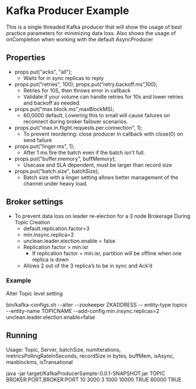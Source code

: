 # Kafka Producer Example
This is a single threaded Kafka producer that will show the usage of best practice parameters for minimizing data loss. Also shows the usage of onCompletion when working with the default AsyncProducer

## Properties
* props.put("acks", "all");
	* Waits for in sync replicas to reply
* props.put("retries", 100); props.put(“retry.backoff.ms”,100);
	* Retries for 10S, then throws error in callback
	* Validate if your volume can handle retries for 10s and lower retries and backoff as needed.
* props.put("max.block.ms",maxBlockMS);
	* 60,0000 default, Lowering this to small will cause failures on reconnect during broker failover scenarios.
* props.put("max.in.flight.requests.per.connection", 1);
	* To prevent reordering: close producer in callback with close(0) on send failure
* props.put("linger.ms", 1);
	* After 1 ms fire the batch even if the batch isn't full.
* props.put("buffer.memory", buffMemory);
	* Usecase and SLA dependent, must be larger than record size
* props.put("batch.size", batchSize);
	* Batch size with a linger setting allows better management of the channel under heavy load.




## Broker settings
* To prevent data loss on leader re-election for a 3 node Brokerage During Topic Creation
	* default.replication.factor=3
	* min.insync.replica=2
	* unclean.leader.election.enable = false
	* Replication factor > min.isr
		*  If replication factor = min.isr, partition will be offline when one replica is down
	*  Allows 2 out of the 3 replica’s to be in sync and Ack’d


### Example
Alter Topic level setting

bin/kafka-configs.sh --alter --zookeeper ZKADDRESS --
entity-type topics --entity-name TOPICNAME --add-config
min.insync.replicas=2 unclean.leader.election.enable=false

## Running
Usage: Topic, Server, batchSize, numIterations, metricsPollingRateInSeconds, recordSize in bytes, buffMem, isAsync, maxblockms, isTransational

java -jar target/KafkaProducerSample-0.0.1-SNAPSHOT.jar TOPIC BROKER:PORT,BROKER:PORT 10 3000 3 1000 10000 TRUE 60000 TRUE

